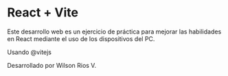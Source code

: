 # React + Vite

Este desarrollo web es un ejercicio de práctica para mejorar las habilidades en React mediante el uso de los dispositivos del PC.

Usando @vitejs

Desarrollado por Wilson Rios V.

